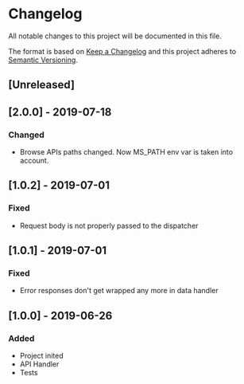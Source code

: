 # Changelog

All notable changes to this project will be documented in this file.

The format is based on [Keep a Changelog](http://keepachangelog.com/en/1.0.0/)
and this project adheres to [Semantic Versioning](http://semver.org/spec/v2.0.0.html).

## [Unreleased]

## [2.0.0] - 2019-07-18
### Changed
- Browse APIs paths changed. Now MS_PATH env var is taken into account.

## [1.0.2] - 2019-07-01
### Fixed
- Request body is not properly passed to the dispatcher

## [1.0.1] - 2019-07-01
### Fixed
- Error responses don't get wrapped any more in data handler

## [1.0.0] - 2019-06-26
### Added
- Project inited
- API Handler
- Tests
